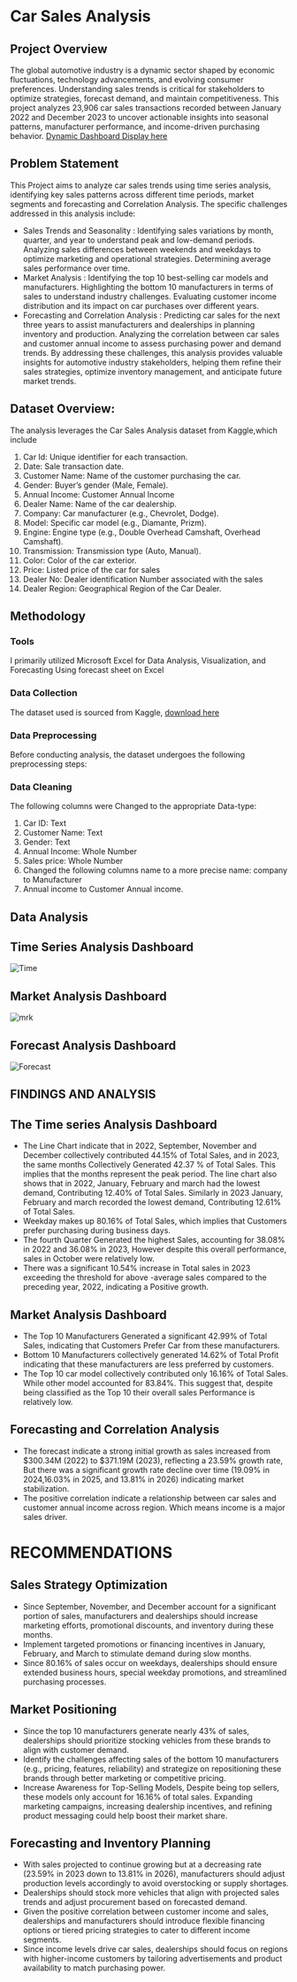 # Car Sales Analysis
## Project Overview
The global automotive industry is a dynamic sector shaped by economic fluctuations, technology advancements, and evolving consumer preferences. Understanding sales trends is critical for stakeholders to optimize strategies, forecast demand, and maintain competitiveness. This project analyzes 23,906 car sales transactions recorded between January 2022 and December 2023 to uncover actionable insights into seasonal patterns, manufacturer performance, and income-driven purchasing behavior. [Dynamic Dashboard Display here](//www.linkedin.com/posts/victor-onyedikachi-9b7672262_analyzing-a-car-sales-report-using-microsoft-activity-7293428466786463744-nEhy?utm_source=share&utm_medium=member_android&rcm=ACoAAECGshsB0EB1GojtKT3bLcTgrn34EI4lKjY)
## Problem Statement
This Project aims to analyze car sales trends using time series analysis, identifying key sales patterns across different time periods, market segments and forecasting and Correlation Analysis. The specific challenges addressed in this analysis include:
- Sales Trends and Seasonality :
Identifying sales variations by month, quarter, and year to understand peak and low-demand periods.
Analyzing sales differences between weekends and weekdays to optimize marketing and operational strategies.
Determining average sales performance over time.
- Market Analysis :
Identifying the top 10 best-selling car models and manufacturers.
Highlighting the bottom 10 manufacturers in terms of sales to understand industry challenges.
Evaluating customer income distribution and its impact on car purchases over different years.
- Forecasting and Correlation Analysis :
Predicting car sales for the next three years to assist manufacturers and dealerships in planning inventory and production.
Analyzing the correlation between car sales and customer annual income to assess purchasing power and demand trends.
By addressing these challenges, this analysis provides valuable insights for automotive industry stakeholders, helping them refine their sales strategies, optimize inventory management, and anticipate future market trends.
## Dataset Overview:
The analysis leverages the Car Sales Analysis dataset from Kaggle,which include
1. Car Id: Unique identifier for each transaction.
2. Date: Sale transaction date.
3. Customer Name: Name of the customer purchasing the car.
4. Gender: Buyer’s gender (Male, Female).
5. Annual Income: Customer Annual Income 
6. Dealer Name: Name of the car dealership.
7. Company: Car manufacturer (e.g., Chevrolet, Dodge).
8. Model: Specific car model (e.g., Diamante, Prizm).
9. Engine: Engine type (e.g., Double Overhead Camshaft, Overhead Camshaft).
10. Transmission: Transmission type (Auto, Manual).
11. Color: Color of the car exterior.
12. Price: Listed price of the car for sales
13. Dealer No: Dealer identification Number associated with the sales
14. Dealer Region: Geographical Region of the Car Dealer.

## Methodology
### Tools  
I primarily utilized Microsoft Excel for Data Analysis, Visualization, and Forecasting Using forecast sheet on Excel 
### Data Collection  
The dataset used is sourced from Kaggle, [download here](https://www.kaggle.com/datasets/missionjee/car-sales-report)
### Data Preprocessing 
Before conducting analysis, the dataset undergoes the following preprocessing steps:  
### Data Cleaning
The following columns were Changed to the appropriate Data-type:
1. Car ID: Text
2. Customer Name: Text
3.  Gender: Text
4. Annual Income: Whole Number
5. Sales price: Whole Number
6. Changed the following columns name to a more precise name: company to Manufacturer
7. Annual income to Customer Annual income.
## Data Analysis
## Time Series Analysis Dashboard

![Time](https://github.com/user-attachments/assets/7c03dea5-06c4-4988-8003-7f06f21348a8)

## Market Analysis Dashboard

![mrk](https://github.com/user-attachments/assets/1f77d26f-a3a9-4af7-a376-e4220dbbd4d7)

## Forecast Analysis Dashboard

![Forecast](https://github.com/user-attachments/assets/a1fef455-dbaf-429d-b6dd-d7ca67d7a9ea)

## FINDINGS AND ANALYSIS
## The Time series Analysis Dashboard
-	The Line Chart indicate that in 2022, September, November and December collectively contributed 44.15% of Total Sales, and in 2023, the same months Collectively Generated 42.37 % of Total Sales. This implies that the months represent the peak period. The line chart also shows that in 2022, January, February and march had the lowest demand, Contributing 12.40% of Total Sales. Similarly in 2023 January, February and march recorded the lowest demand, Contributing 12.61% of Total Sales.
-	Weekday makes up 80.16% of Total Sales, which implies that Customers prefer purchasing during business days.
-	The fourth Quarter Generated the highest Sales, accounting for 38.08% in 2022 and 36.08% in 2023, However despite this overall performance, sales in October were relatively low.
-	There was a significant 10.54% increase in Total sales in 2023 exceeding the threshold for above -average sales compared to the preceding year, 2022, indicating a Positive growth.

## Market Analysis Dashboard 
-	The Top 10 Manufacturers Generated a significant 42.99% of Total Sales, indicating that Customers Prefer Car from these manufacturers.
-	 Bottom 10 Manufacturers collectively generated 14.62% of Total Profit indicating that these manufacturers are less preferred by customers.
-	The Top 10 car model collectively contributed only 16.16% of Total Sales. While other model accounted for 83.84%. This suggest that, despite being classified as the Top 10 their overall sales Performance is relatively low.
## Forecasting and Correlation Analysis
-	The forecast indicate a strong initial growth as sales increased from $300.34M (2022) to $371.19M (2023), reflecting a 23.59% growth rate, But there was a significant growth rate decline over time (19.09% in 2024,16.03% in 2025, and 13.81% in 2026) indicating market stabilization.
- The positive correlation indicate a relationship between car sales and customer annual income across region. Which means income is a major sales driver. 
      
# RECOMMENDATIONS
## Sales Strategy Optimization
- Since September, November, and December account for a significant portion of sales, manufacturers and dealerships should increase marketing efforts, promotional discounts, and inventory during these months.
-	 Implement targeted promotions or financing incentives in January, February, and March to stimulate demand during slow months.
-	Since 80.16% of sales occur on weekdays, dealerships should ensure extended business hours, special weekday promotions, and streamlined purchasing processes.
## Market Positioning
-	Since the top 10 manufacturers generate nearly 43% of sales, dealerships should prioritize stocking vehicles from these brands to align with customer demand.
-	Identify the challenges affecting sales of the bottom 10 manufacturers (e.g., pricing, features, reliability) and strategize on repositioning these brands through better marketing or competitive pricing.
-	Increase Awareness for Top-Selling Models, Despite being top sellers, these models only account for 16.16% of total sales. Expanding marketing campaigns, increasing dealership incentives, and refining product messaging could help boost their market share.

## Forecasting and Inventory Planning
-	With sales projected to continue growing but at a decreasing rate (23.59% in 2023 down to 13.81% in 2026), manufacturers should adjust production levels accordingly to avoid overstocking or supply shortages.
-	 Dealerships should stock more vehicles that align with projected sales trends and adjust procurement based on forecasted demand.
-	Given the positive correlation between customer income and sales, dealerships and manufacturers should introduce flexible financing options or tiered pricing strategies to cater to different income segments.
-	Since income levels drive car sales, dealerships should focus on regions with higher-income customers by tailoring advertisements and product availability to match purchasing power.


